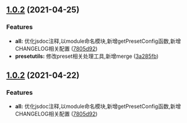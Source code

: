 ## [1.0.2](https://gitee.com/agile-development-system/node-utils/compare/v1.0.1...v1.0.2) (2021-04-25)


### Features

* **all:** 优化jsdoc注释,以module命名模块,新增getPresetConfig函数,新增CHANGELOG相关配置 ([7805d92](https://gitee.com/agile-development-system/node-utils/commits/7805d924a06ad4a4490eed323414b6c90784bf14))
* **presetutils:** 修改preset相关处理工具,新增merge ([3a285fb](https://gitee.com/agile-development-system/node-utils/commits/3a285fbac014a48230dbb96c038897d98a9952f6))



## [1.0.2](https://gitee.com/agile-development-system/node-utils/compare/v1.0.1...v1.0.2) (2021-04-22)


### Features

* **all:** 优化jsdoc注释,以module命名模块,新增getPresetConfig函数,新增CHANGELOG相关配置 ([7805d92](https://gitee.com/agile-development-system/node-utils/commits/7805d924a06ad4a4490eed323414b6c90784bf14))




